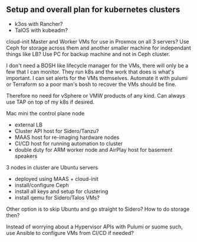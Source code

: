## Setup and overall plan for kubernetes clusters

* k3os with Rancher?
* TalOS with kubeadm?

cloud-init Master and Worker VMs for use in Proxmox on all 3 servers? Use Ceph for storage across them and another smaller machine for independant things like LB? Use PC for backup machine and not in Ceph cluster.

I don't need a BOSH like lifecycle manager for the VMs, there will only be a few that I can monitor. They run k8s and the work that does is what's important. I can set alerts for the VMs themselves. Automate it with pulumi or Terraform so a poor man's bosh to recover the VMs should be fine.

Therefore no need for vSphere or VMW products of any kind.
Can always use TAP on top of my k8s if desired.

Mac mini the control plane node
- external LB
- Cluster API host for Sidero/Tanzu?
- MAAS host for re-imaging hardware nodes
- CI/CD host for running automation to cluster
- double duty for ARM worker node and AirPlay host for basement speakers

3 nodes in cluster are Ubuntu servers
- deployed using MAAS + cloud-init
- install/configure Ceph
- install all keys and setup for clustering
- install qemu for Sidero/Talos VMs?

Other option is to skip Ubuntu and go straight to Sidero? How to do storage then?

Instead of worrying about a Hypervisor APIs with Pulumi or suome such, use Ansible to configure VMs from CI/CD if needed?